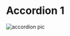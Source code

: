# Accordion 1

![accordion pic](https://user-images.githubusercontent.com/74858612/121754658-0457ce80-caca-11eb-8a02-d7a6025ce8e3.PNG)
